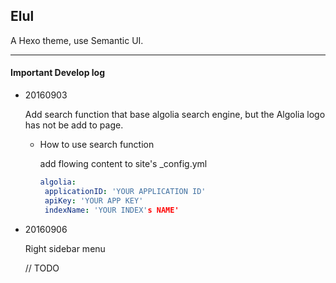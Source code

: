 ## Elul

A Hexo theme, use Semantic UI.

---

#### Important Develop log

- 20160903

    Add search function that base algolia search engine, but the Algolia logo has not be add to page.
    
    - How to use search function
    
        add flowing content to site's _config.yml
        
        ``` yml
       algolia:
         applicationID: 'YOUR APPLICATION ID'
         apiKey: 'YOUR APP KEY'
         indexName: 'YOUR INDEX's NAME'
        ```
        
- 20160906

    Right sidebar menu
    
    // TODO